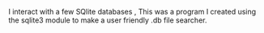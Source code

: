 I interact with a few SQlite databases , This was a program I created using the sqlite3 module to make a user friendly .db file searcher.
